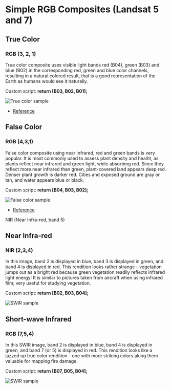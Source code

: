 # Simple RGB Composites (Landsat 5 and 7)

## True Color

### RGB (3, 2, 1)

True color composite uses visible light bands red (B04), green (B03) and blue (B02) in the corresponding red, green and blue color channels, resulting in a natural colored result, that is a good representation of the Earth as humans would see it naturally.

Custom script: **return [B03, B02, B01];**

![True color sample](fig/fig1.png)

 - [Reference](https://www.usgs.gov/land-resources/nli/landsat/landsat-5?qt-science_support_page_related_con=0#qt-science_support_page_related_con)

## False Color

### RGB (4,3,1)

False color composite using near infrared, red and green bands is very popular. It is most commonly used to assess plant density and healht, as plants reflect near infrared and green light, while absorbing red. Since they reflect more near infrared than green, plant-covered land appears deep red. Denser plant growth is darker red. Cities and exposed ground are gray or tan, and water appears blue or black.

Custom script: **return [B04, B03, B02];**

![False color sample](fig/fig4.png)

 - [Reference](https://earthobservatory.nasa.gov/features/FalseColor)
 
 NIR (Near Infra-red, band 5)

## Near Infra-red

### NIR (2,3,4)

In this image, band 2 is displayed in blue, band 3 is displayed in green, and band 4 is displayed in red. This rendition looks rather strange - vegetation jumps out as a bright red because green vegetation readily reflects infrared light energy! It is similar to pictures taken from aircraft when using infrared film; very useful for studying vegetation.

Custom script: **return [B02, B03, B04];**

![SWIR sample](fig/fig2.png)


## Short-wave Infrared

### RGB (7,5,4)

In this SWIR image, band 2 is displayed in blue, band 4 is displayed in green, and band 7 (or 5) is displayed in red. This rendition looks like a jazzed up true color rendition - one with more striking colors.aking them valuable for mapping fire damage.

Custom script: **return [B07, B05, B04];**

![SWIR sample](fig/fig3.png)

